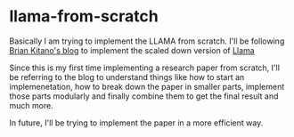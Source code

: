 # llama-from-scratch
Basically I am trying to implement the LLAMA from scratch.
I'll be following [Brian Kitano's blog](https://blog.briankitano.com/llama-from-scratch/) to implement the scaled down version of [Llama](https://arxiv.org/pdf/2302.13971)

Since this is my first time implementing a research paper from scratch, I'll be referring to the blog to understand things like how to start an implemenetation, how to break down the paper in smaller parts, implement those parts modularly and finally combine them to get the final result and much more.

In future, I'll be trying to implement the paper in a more efficient way.